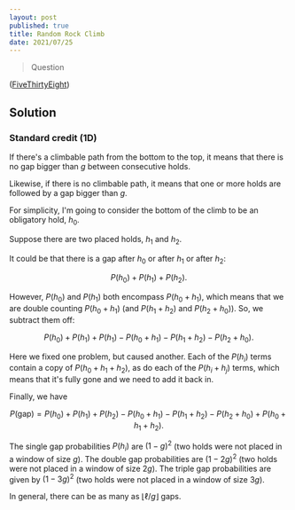 ```yaml
---
layout: post
published: true
title: Random Rock Climb
date: 2021/07/25
---
```


>Question

<!--more-->

([FiveThirtyEight](URL))

## Solution

### Standard credit ($1\text{D}$)

If there's a climbable path from the bottom to the top, it means that there is no gap bigger than $g$ between consecutive holds.

Likewise, if there is no climbable path, it means that one or more holds are followed by a gap bigger than $g.$ 

For simplicity, I'm going to consider the bottom of the climb to be an obligatory hold, $h_0.$

Suppose there are two placed holds, $h_1$ and $h_2.$ 

It could be that there is a gap after $h_0$ or after $h_1$ or after $h_2:$ 

$$ P(h_0) + P(h_1) + P(h_2). $$

However, $P(h_0)$ and $P(h_1)$ both encompass $P(h_0 + h_1),$ which means that we are double counting $P(h_0 + h_1)$ (and $P(h_1 + h_2)$ and $P(h_2 + h_0)$). So, we subtract them off:

$$ P(h_0) + P(h_1) + P(h_1) - P(h_0 + h_1) - P(h_1 + h_2) - P(h_2 + h_0). $$

Here we fixed one problem, but caused another. Each of the $P(h_i)$ terms contain a copy of $P(h_0 + h_1 + h_2),$ as do each of the $P(h_i + h_j)$ terms, which means that it's fully gone and we need to add it back in. 

Finally, we have

$$ P(\text{gap}) = P(h_0) + P(h_1) + P(h_2) - P(h_0 + h_1) - P(h_1 + h_2) - P(h_2 + h_0) + P(h_0 + h_1 + h_2). $$

The single gap probabilities $P(h_i)$ are $(1 - g)^2$ (two holds were not placed in a window of size $g$). The double gap probabilities are $(1-2g)^2$ (two holds were not placed in a window of size $2g$). The triple gap probabilities are given by $(1-3g)^2$ (two holds were not placed in a window of size $3g$). 

In general, there can be as many as $\lfloor\ell / g\rfloor$ gaps. 



<br>
